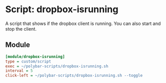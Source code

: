 # Script: dropbox-isrunning

A script that shows if the dropbox client is running. You can also start and stop the client.


## Module

```ini
[module/dropbox-isrunning]
type = custom/script
exec = ~/polybar-scripts/dropbox-isrunning.sh
interval = 5
click-left = ~/polybar-scripts/dropbox-isrunning.sh --toggle
```

